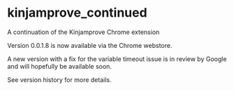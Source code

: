 # kinjamprove_continued
A continuation of the Kinjamprove Chrome extension

Version 0.0.1.8 is now available via the Chrome webstore.

A new version with a fix for the variable timeout issue is in review by Google and will hopefully be available soon.

See version history for more details.
